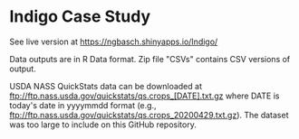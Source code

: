 # Indigo Case Study

See live version at https://ngbasch.shinyapps.io/Indigo/

Data outputs are in R Data format. Zip file "CSVs" contains CSV versions of output.

USDA NASS QuickStats data can be downloaded at ftp://ftp.nass.usda.gov/quickstats/qs.crops_[DATE].txt.gz
where DATE is today's date in yyyymmdd format (e.g., ftp://ftp.nass.usda.gov/quickstats/qs.crops_20200429.txt.gz). The dataset was too large to include on this GitHub repository.

